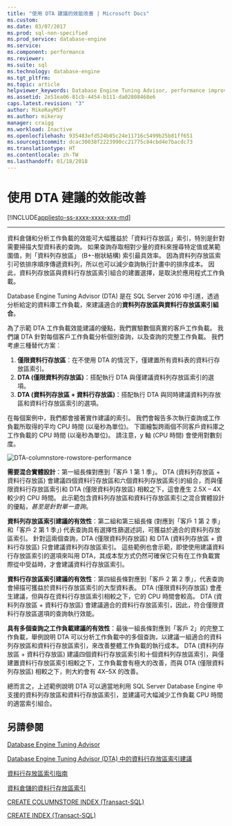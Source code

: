 ```yaml
---
title: "使用 DTA 建議的效能改善 | Microsoft Docs"
ms.custom: 
ms.date: 03/07/2017
ms.prod: sql-non-specified
ms.prod_service: database-engine
ms.service: 
ms.component: performance
ms.reviewer: 
ms.suite: sql
ms.technology: database-engine
ms.tgt_pltfrm: 
ms.topic: article
helpviewer_keywords: Database Engine Tuning Advisor, performance improvements
ms.assetid: 2e51ea06-81cb-4454-b111-da02808468e6
caps.latest.revision: "3"
author: MikeRayMSFT
ms.author: mikeray
manager: craigg
ms.workload: Inactive
ms.openlocfilehash: 935483efd524b85c24e11716c5499b25b81ff651
ms.sourcegitcommit: dcac30038f2223990cc21775c84cbd4e7bacdc73
ms.translationtype: HT
ms.contentlocale: zh-TW
ms.lasthandoff: 01/18/2018
---
```

# <a name="performance-improvements-using-dta-recommendations"></a>使用 DTA 建議的效能改善
[!INCLUDE[appliesto-ss-xxxx-xxxx-xxx-md](../../includes/appliesto-ss-xxxx-xxxx-xxx-md.md)]


---
資料倉儲和分析工作負載的效能可大幅獲益於「資料行存放區」索引，特別是針對需要掃描大型資料表的查詢。 如果查詢存取相對少量的資料來搜尋特定值或某範圍值，則「資料列存放區」 (B+-樹狀結構) 索引最具效率。 因為資料列存放區索引可依排序順序傳遞資料列，所以也可以減少查詢執行計畫中的排序成本。 因此，資料列存放區與資料行存放區索引組合的建置選擇，是取決於應用程式工作負載。

Database Engine Tuning Advisor (DTA) 是在 SQL Server 2016 中引進，透過分析給定的資料庫工作負載，來建議適合的**資料列存放區與資料行存放區索引組合**。 

為了示範 DTA 工作負載效能建議的優點，我們實驗數個真實的客戶工作負載。 我們讓 DTA 針對每個客戶工作負載分析個別查詢，以及查詢的完整工作負載。 我們考慮三種替代方案︰
  
  1. **僅限資料行存放區**：在不使用 DTA 的情況下，僅建置所有資料表的資料行存放區索引。 
  2. **DTA (僅限資料列存放區)**：搭配執行 DTA 與僅建議資料列存放區索引的選項。
  3. **DTA (資料列存放區 + 資料行存放區)**：搭配執行 DTA 與同時建議資料列存放區和資料行存放區索引的選項。  
   
在每個案例中，我們都會接著實作建議的索引。 我們會報告多次執行查詢或工作負載所取得的平均 CPU 時間 (以毫秒為單位)。 下圖繪製跨兩個不同客戶資料庫之工作負載的 CPU 時間 (以毫秒為單位)。 請注意，y 軸 (CPU 時間) 會使用對數刻度。   


![DTA-columnstore-rowstore-performance](../../relational-databases/performance/media/dta-columnstore-rowstore-performance.gif)



**需要混合實體設計**：第一組長條對應到「客戶 1 第 1 季」。 DTA (資料列存放區 + 資料行存放區) 會建議四個資料行存放區和六個資料列存放區索引的組合，而與僅限資料行存放區索引和 DTA (僅限資料列存放區) 相較之下，這會產生 2.5X – 4X 較少的 CPU 時間。 此示範包含資料列存放區和資料行存放區索引之混合實體設計的優點，*甚至是針對單一查詢*。 

**資料列存放區索引建議的有效性**：第二組和第三組長條 (對應到「客戶 1 第 2 季」和「客戶 2 第 1 季」) 代表查詢具有選擇性篩選述詞，可獲益於適合的資料列存放區索引。 針對這兩個查詢，DTA (僅限資料列存放區) 和 DTA (資料列存放區 + 資料行存放區) 只會建議資料列存放區索引。 這些範例也會示範，即使使用建議資料行存放區索引的選項來叫用 DTA，其成本型方式仍然可確保它只有在工作負載實際從中受益時，才會建議資料行存放區索引。

**資料行存放區索引建議的有效性**：第四組長條對應到「客戶 2 第 2 季」，代表查詢會掃描可獲益於資料行存放區索引的大型資料表。 DTA (僅限資料列存放區) 會產生建議，但與存在資料行存放區索引相較之下，它的 CPU 時間會較高。 DTA (資料列存放區 + 資料行存放區) 會建議適合的資料行存放區索引，因此，符合僅限資料行存放區選項的查詢執行效能。

**具有多個查詢之工作負載建議的有效性**：最後一組長條對應到「客戶 2」的完整工作負載，舉例說明 DTA 可以分析工作負載中的多個查詢，以建議一組適合的資料列存放區和資料行存放區索引，來改善整體工作負載的執行成本。 DTA (資料列存放區 + 資料行存放區) 建議四個資料行存放區索引和十個資料列存放區索引，與僅建置資料行存放區索引相較之下，工作負載會有極大的改善，而與 DTA (僅限資料列存放區) 相較之下，則大約會有 4X–5X 的改善。

總而言之，上述範例說明 DTA 可以適當地利用 SQL Server Database Engine 中支援的資料列存放區和資料行存放區索引，並建議可大幅減少工作負載 CPU 時間的適當索引組合。 

<a name="see-also"></a>另請參閱
---
[Database Engine Tuning Advisor](../../relational-databases/performance/database-engine-tuning-advisor.md)

[Database Engine Tuning Advisor (DTA) 中的資料行存放區索引建議](../../relational-databases/performance/columnstore-index-recommendations-in-database-engine-tuning-advisor-dta.md)

[資料行存放區索引指南](~/relational-databases/indexes/columnstore-indexes-overview.md)

[資料倉儲的資料行存放區索引](~/relational-databases/indexes/columnstore-indexes-data-warehouse.md)

[CREATE COLUMNSTORE INDEX (Transact-SQL)](../../t-sql/statements/create-columnstore-index-transact-sql.md)

[CREATE INDEX (Transact-SQL)](../../t-sql/statements/create-index-transact-sql.md)



